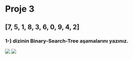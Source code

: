 # Proje 3
## [7, 5, 1, 8, 3, 6, 0, 9, 4, 2]
### 1-) dizinin Binary-Search-Tree aşamalarını yazınız.
![](https://github.com/Sevda-96/myfirstwebsite/blob/main/Veri%20yap%C4%B1lar%C4%B1%20ve%20Algoritma%20Analizi/Binary-search-tree.jpeg)
![](https://github.com/Sevda-96/myfirstwebsite/blob/main/Veri%20yap%C4%B1lar%C4%B1%20ve%20Algoritma%20Analizi/Binary-search-tree2.jpeg)

